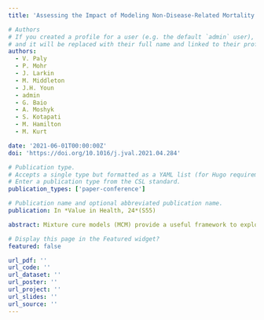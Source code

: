 ```yaml
---
title: 'Assessing the Impact of Modeling Non-Disease-Related Mortality on Long-Term Survivorship Rates in Previously Untreated Advanced Melanoma - A Case Study from CheckMate 067'

# Authors
# If you created a profile for a user (e.g. the default `admin` user), write the username (folder name) here
# and it will be replaced with their full name and linked to their profile.
authors:
  - V. Paly
  - P. Mohr
  - J. Larkin
  - M. Middleton
  - J.H. Youn
  - admin
  - G. Baio
  - A. Moshyk
  - S. Kotapati
  - M. Hamilton
  - M. Kurt

date: '2021-06-01T00:00:00Z'
doi: 'https://doi.org/10.1016/j.jval.2021.04.284'

# Publication type.
# Accepts a single type but formatted as a YAML list (for Hugo requirements).
# Enter a publication type from the CSL standard.
publication_types: ['paper-conference']

# Publication name and optional abbreviated publication name.
publication: In *Value in Health, 24*(S55)

abstract: Mixture cure models (MCM) provide a useful framework to explore survival heterogeneity and to estimate the proportion of long-term survivors (LTS) in a trial. We examined the sensitivity of LTS rates and resulting survival projections to modeling background mortality in an MCM for previously untreated advanced melanoma patients in the CheckMate 067 trial. For each arm, MCMs were fitted to 5-year progression-free survival (PFS) and overall survival (OS) data from the trial under two scenarios. In the first scenario, LTS were subject to no disease-related mortality and their background hazard was modeled using publicly available age, gender and country specific lifetables for the general population. In the second scenario, LTS were assumed to follow a survival trend similar to that of complete responders (CR) in the trial. In both scenarios, disease-related time-to-event trends for non-LTS were modeled using parametric distributions. After estimation of overall LTS rates, lifetime mean PFS and mean OS were calculated and Bayes’ rule was employed to indirectly derive LTS rates among 5-year survivors. The difference in the estimated LTS rates between the two scenarios was marginal in each arm: 1.6-2.0% for overall population and 0.4-1.6% for 5-year survivors. Under both scenarios considered for LTS background mortality, the difference between LTS rates estimated from PFS versus OS data was lower for 5-year survivors (1.0-11.7% difference across arms) than for the overall population (13.9-16.1% difference across arms). Modeling background mortality with CR survival trend rather than general population mortality generated more conservative mean PFS (14-36 months shorter) and mean OS (5-26 months shorter) estimates across arms. Relaxing the assumption that LTS experience no disease-related mortality can render MCMs more acceptable to health technology assessment reviewers. In this study, it had substantial impact on mean survival projections despite marginal changes in estimated LTS rates.

# Display this page in the Featured widget?
featured: false

url_pdf: ''
url_code: ''
url_dataset: ''
url_poster: ''
url_project: ''
url_slides: ''
url_source: ''
---
```

